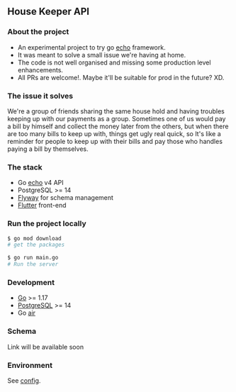 ## House Keeper API

### About the project
- An experimental project to try go [echo](https://github.com/labstack/echo) framework.
- It was meant to solve a small issue we're having at home.
- The code is not well organised and missing some production level enhancements.
- All PRs are welcome!. Maybe it'll be suitable for prod in the future? XD.
### The issue it solves
We're a group of friends sharing the same house hold and having troubles keeping up with our payments as a group. Sometimes one of us would pay a bill by himself and collect the money later from the others, but when there are too many bills to keep up with, things get ugly real quick, so It's like a reminder for people to keep up with their bills and pay those who handles paying a bill by themselves.
### The stack
- Go [echo](https://github.com/labstack/echo) v4 API
- PostgreSQL >= 14
- [Flyway](https://flywaydb.org/) for schema management
- [Flutter](https://flutter.dev/) front-end
### Run the project locally
 ```bash
 $ go mod download
 # get the packages

 $ go run main.go
 # Run the server
 ```

### Development
-	[Go](https://go.dev/doc/install) >= 1.17
-	[PostgreSQL](https://www.postgresql.org/download/) >= 14
-	Go [air](https://github.com/cosmtrek/air) 

### Schema
Link will be available soon
 ### Environment

 See [config](./.env.sample).
